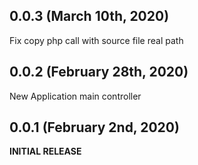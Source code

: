 ## 0.0.3 (March 10th, 2020)
Fix copy php call with source file real path

## 0.0.2 (February 28th, 2020)
New Application main controller

## 0.0.1 (February 2nd, 2020)
**INITIAL RELEASE**

